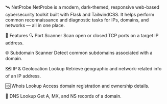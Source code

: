 🛰️ NetProbe
NetProbe is a modern, dark-themed, responsive web-based cybersecurity toolkit built with Flask and TailwindCSS. It helps perform common reconnaissance and diagnostic tasks for IPs, domains, and networks — all in one place.

🔧 Features
🔍 Port Scanner
Scan open or closed TCP ports on a target IP address.

🌐 Subdomain Scanner
Detect common subdomains associated with a domain.

🗺️ IP & Geolocation Lookup
Retrieve geographic and network-related info of an IP address.

🆔 Whois Lookup
Access domain registration and ownership details.

🧾 DNS Lookup
Get A, MX, and NS records of a domain.

